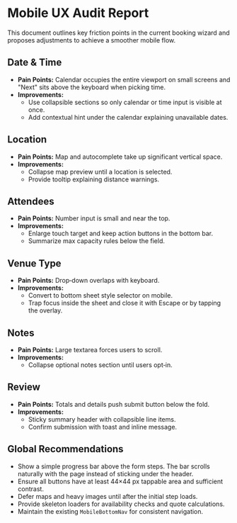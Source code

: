 # Mobile UX Audit Report

This document outlines key friction points in the current booking wizard and proposes adjustments to achieve a smoother mobile flow.

## Date & Time
* **Pain Points:** Calendar occupies the entire viewport on small screens and "Next" sits above the keyboard when picking time.
* **Improvements:**
  - Use collapsible sections so only calendar or time input is visible at once.
  - Add contextual hint under the calendar explaining unavailable dates.

## Location
* **Pain Points:** Map and autocomplete take up significant vertical space.
* **Improvements:**
  - Collapse map preview until a location is selected.
  - Provide tooltip explaining distance warnings.

## Attendees
* **Pain Points:** Number input is small and near the top.
* **Improvements:**
  - Enlarge touch target and keep action buttons in the bottom bar.
  - Summarize max capacity rules below the field.

## Venue Type
* **Pain Points:** Drop‑down overlaps with keyboard.
* **Improvements:**
  - Convert to bottom sheet style selector on mobile.
  - Trap focus inside the sheet and close it with Escape or by tapping the
    overlay.

## Notes
* **Pain Points:** Large textarea forces users to scroll.
* **Improvements:**
  - Collapse optional notes section until users opt‑in.

## Review
* **Pain Points:** Totals and details push submit button below the fold.
* **Improvements:**
  - Sticky summary header with collapsible line items.
  - Confirm submission with toast and inline message.

## Global Recommendations
* Show a simple progress bar above the form steps. The bar scrolls naturally with the page instead of sticking under the header.
* Ensure all buttons have at least 44×44 px tappable area and sufficient contrast.
* Defer maps and heavy images until after the initial step loads.
* Provide skeleton loaders for availability checks and quote calculations.
* Maintain the existing <code>MobileBottomNav</code> for consistent navigation.

